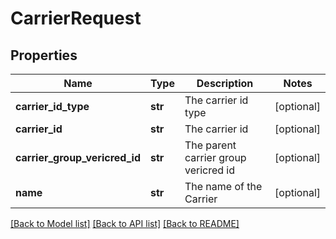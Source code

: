 # CarrierRequest

## Properties
Name | Type | Description | Notes
------------ | ------------- | ------------- | -------------
**carrier_id_type** | **str** | The carrier id type | [optional] 
**carrier_id** | **str** | The carrier id | [optional] 
**carrier_group_vericred_id** | **str** | The parent carrier group vericred id | [optional] 
**name** | **str** | The name of the Carrier | [optional] 

[[Back to Model list]](../README.md#documentation-for-models) [[Back to API list]](../README.md#documentation-for-api-endpoints) [[Back to README]](../README.md)


